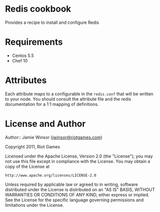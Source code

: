 # Redis cookbook

Provides a recipe to install and configure Redis

# Requirements

* Centos 5.5
* Chef 10

# Attributes

Each attribute maps to a configurable in the `redis.conf` that will be written to your node. You should consult the attribute file and the redis documentation for a 1:1 mapping of definitions.

# License and Author

Author:: Jamie Winsor (<jwinsor@riotgames.com>)

Copyright 2011, Riot Games

Licensed under the Apache License, Version 2.0 (the "License");
you may not use this file except in compliance with the License.
You may obtain a copy of the License at

    http://www.apache.org/licenses/LICENSE-2.0

Unless required by applicable law or agreed to in writing, software
distributed under the License is distributed on an "AS IS" BASIS,
WITHOUT WARRANTIES OR CONDITIONS OF ANY KIND, either express or implied.
See the License for the specific language governing permissions and
limitations under the License.
